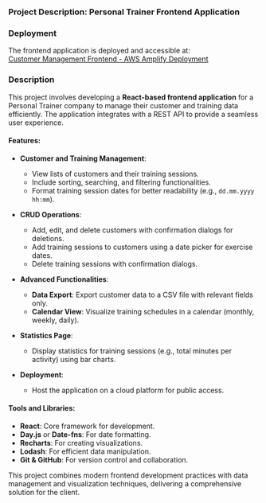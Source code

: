 ### Project Description: Personal Trainer Frontend Application

### Deployment  
The frontend application is deployed and accessible at:  
[Customer Management Frontend - AWS Amplify Deployment](https://main.d244twoe51dy5.amplifyapp.com/customer)

### Description
This project involves developing a **React-based frontend application** for a Personal Trainer company to manage their customer and training data efficiently. The application integrates with a REST API to provide a seamless user experience.

#### Features:
- **Customer and Training Management**:
  - View lists of customers and their training sessions.
  - Include sorting, searching, and filtering functionalities.
  - Format training session dates for better readability (e.g., `dd.mm.yyyy hh:mm`).

- **CRUD Operations**:
  - Add, edit, and delete customers with confirmation dialogs for deletions.
  - Add training sessions to customers using a date picker for exercise dates.
  - Delete training sessions with confirmation dialogs.

- **Advanced Functionalities**:
  - **Data Export**: Export customer data to a CSV file with relevant fields only.
  - **Calendar View**: Visualize training schedules in a calendar (monthly, weekly, daily).

- **Statistics Page**:
  - Display statistics for training sessions (e.g., total minutes per activity) using bar charts.

- **Deployment**:
  - Host the application on a cloud platform for public access.

#### Tools and Libraries:
- **React**: Core framework for development.
- **Day.js** or **Date-fns**: For date formatting.
- **Recharts**: For creating visualizations.
- **Lodash**: For efficient data manipulation.
- **Git & GitHub**: For version control and collaboration. 

This project combines modern frontend development practices with data management and visualization techniques, delivering a comprehensive solution for the client.
